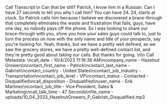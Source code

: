 Call Transcript:\n Can that be still? Patrick, I know him in a Russian. Can I have 27 seconds to tell you why I call him? You can have 24. 24, starts at clock. So Patrick calls him because I believe we discovered a brace-through that completely eliminates the waste and frustration that fails, guys, have one day, so nobody pays off the phone. So I was looking to share our brace-through with you, show you how your sales guys could talk to, just to turn the process on now with the only name and title of your prospects, say you're looking for. Yeah, thanks, but we have a pretty well defined, as we saw the grocery stores, we have a pretty well-defined contact list, and they're pretty good about taking our calls. But thanks for going. \n\n Call Metadata: \ncall_date - 10/4/2023 11:16:36 AM\ncompany_name - Hazelnut Growers\ncontact_first_name - Patrick\ncontact_last_name - Gabrish\ncontact_country - United States\ncontact_job_industry - Transportation\ncontact_job_level - VP\ncontact_status - Contacted - Disqualified\ncall_disposition - Disqualified\nuser_name - Erik Martinez\ncontact_job_title - Vice President, Sales & Marketing\ncall_talk_time - 47 Seconds\nfile_name - uploads/10_04_2023_HazelnutGrowers_P_Gabrish_Disqualified.mp3
